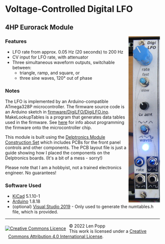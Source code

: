 # Voltage-Controlled Digital LFO

## 4HP Eurorack Module

<img src="DigiLFO.jpg" style="float:right">

### Features
- LFO rate from approx. 0.05 Hz (20 seconds) to 200 Hz
- CV input for LFO rate, with attenuator
- Three simultaneous waveform outputs, switchable between:
    - triangle, ramp, and square, or
	- three sine waves, 120° out of phase

### Notes

The LFO is implemented by an Arduino-compatible ATmega328P microcontroller. The firmware source code is an Arduino sketch in [firmware/DigiLFO/DigiLFO.ino](firmware/DigiLFO/DigiLFO.ino). MakeLookupTables is a program that generates data tables used in the firmware. See [here](https://len42.github.io/Synth/firmware-programming.html) for info about programming the firmware onto the microcontroller chip.

This module is built using the [Delptronics Module Construction Set](https://delptronics.com/module-construction-set.php) which includes PCBs for the front panel controls and other components. The PCB layout file is just a guide showing how I placed the components on the Delptronics boards. (It's a bit of a mess - sorry!)

Please note that I am a hobbyist, not a trained electronics engineer. No guarantees!

### Software Used

* [KiCad](https://www.kicad.org/) 5.1.10-1
* [Arduino](https://www.arduino.cc/) 1.8.18
* (optional) [Visual Studio 2019](https://visualstudio.microsoft.com/) - Only used to generate the numtables.h file, which is provided.

<hr /><div><div style="float:left; padding-right:10px;"><a rel="license" href="http://creativecommons.org/licenses/by/4.0/"><img alt="Creative Commons Licence" style="border-width:0; padding-top:8px;" src="https://i.creativecommons.org/l/by/4.0/88x31.png" /></a></div><div style="padding-left:10px;">© 2022 Len Popp<br />This work is licensed under a <a rel="license" href="http://creativecommons.org/licenses/by/4.0/">Creative Commons Attribution 4.0 International License</a>.</div></div>
